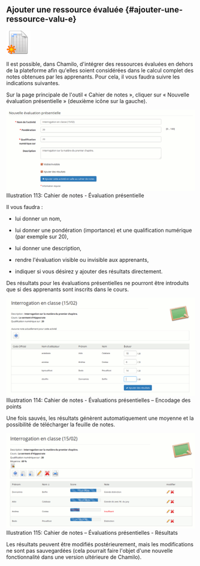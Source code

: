 ## Ajouter une ressource évaluée {#ajouter-une-ressource-valu-e}

<img width="64px" src="../assets/image179.svg">

Il est possible, dans Chamilo, d&#039;intégrer des ressources évaluées en dehors de la plateforme afin qu&#039;elles soient considérées dans le calcul complet des notes obtenues par les apprenants. Pour cela, il vous faudra suivre les indications suivantes.

Sur la page principale de l&#039;outil « Cahier de notes », cliquer sur « Nouvelle évaluation présentielle » (deuxième icône sur la gauche).

![](../assets/image176.png) Illustration 113: Cahier de notes - Évaluation présentielle

Il vous faudra :

*   lui donner un nom,

*   lui donner une pondération (importance) et une qualification numérique (par exemple sur 20),

*   lui donner une description,

*   rendre l&#039;évaluation visible ou invisible aux apprenants,

*   indiquer si vous désirez y ajouter des résultats directement.

Des résultats pour les évaluations présentielles ne pourront être introduits que si des apprenants sont inscrits dans le cours.

![](../assets/image175.png) Illustration 114: Cahier de notes - Évaluations présentielles – Encodage des points

Une fois sauvés, les résultats génèrent automatiquement une moyenne et la possibilité de télécharger la feuille de notes.

![](../assets/image177.png) Illustration 115: Cahier de notes – Évaluations présentielles - Résultats

Les résultats peuvent être modifiés postérieurement, mais les modifications ne sont pas sauvegardées (cela pourrait faire l&#039;objet d&#039;une nouvelle fonctionnalité dans une version ultérieure de Chamilo).
